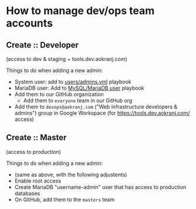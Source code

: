 # How to manage dev/ops team accounts



## Create :: Developer

(access to dev & staging + tools.dev.aokranj.com)

Things to do when adding a new admin:
- System user: add to [users/admins.yml](../users/admins.yml) playbook
- MariaDB user: Add to [MySQL/MariaDB user](../db/admins.yml) playbook
- Add them to our GitHub organization
  - Add them to `everyone` team in our GitHub org
- Add them to `devops@aokranj.com` ("Web infrastructure developers & admins") group in Google Workspace (for https://tools.dev.aokranj.com/ access)



## Create :: Master

(access to production)

Things to do when adding a new admin:
- (same as above, with the following adjustents)
- Enable root access
- Create MariaDB "username-admin" user that has access to production databases
- On GitHub, add them to the `masters` team
